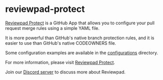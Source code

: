 # reviewpad-protect

[Reviewpad Protect](https://reviewpad.com/protect) is a GitHub App that allows you to configure your pull request merge rules using a simple YAML file.

It is more powerful than GitHub's native branch protection rules, and it is easier to use than GitHub's native CODEOWNERS file.

Some configuration examples are available in the [configurations](./configurations) directory.

For more information, please visit [Reviewpad Protect](https://reviewpad.com/protect).

Join our [Discord server](https://reviewpad.com/discord) to discuss more about Reviewpad.
